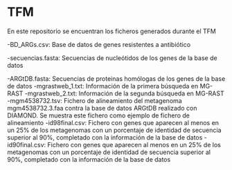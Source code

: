 # TFM
En este repositorio se encuentran los ficheros generados durante el TFM

-BD_ARGs.csv: Base de datos de genes resistentes a antibiótico

-secuencias.fasta: Secuencias de nucleótidos de los genes de la base de datos

-ARGtDB.fasta: Secuencias de proteinas homólogas de los genes de la base de datos
-mgrastweb_1.txt: Información de la primera búsqueda en MG-RAST
-mgrastweb_2.txt: Información de la segunda búsqueda en MG-RAST
-mgm4538732.tsv: Fichero de alineamiento del metagenoma mgm4538732.3.faa contra la base de datos ARGtDB realizado con DIAMOND. Se muestra este fichero como ejemplo de fichero de alineamiento
-id98final.csv: Fichero con genes que aparecen al menos en un 25% de los metagenomas con un porcentaje de identidad de secuencia superior al 90%, completado con la información de la base de datos
-id90final.csv: Fichero con genes que aparecen al menos en un 25% de los metagenomas con un porcentaje de identidad de secuencia superior al 90%, completado con la información de la base de datos

